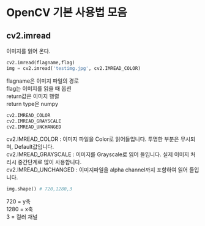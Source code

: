 # OpenCV 기본 사용법 모음

## cv2.imread
이미지를 읽어 온다.
```python
cv2.imread(flagname,flag)
img = cv2.imread('testimg.jpg', cv2.IMREAD_COLOR)
```
flagname은 이미지 파일의 경로</br>
flag는 이미지를 읽을 때 옵션</br>
return값은 이미지 행렬</br>
return type은 numpy</br>

```python
cv2.IMREAD_COLOR
cv2.IMREAD_GRAYSCALE
cv2.IMREAD_UNCHANGED
```
cv2.IMREAD_COLOR : 이미지 파일을 Color로 읽어들입니다. 투명한 부분은 무시되며, Default값입니다. </br>
cv2.IMREAD_GRAYSCALE : 이미지를 Grayscale로 읽어 들입니다. 실제 이미지 처리시 중간단계로 많이 사용합니다. </br>
cv2.IMREAD_UNCHANGED : 이미지파일을 alpha channel까지 포함하여 읽어 들입니다.</br>

```python
img.shape() # 720,1280,3
```
720 = y축</br>
1280 = x축</br>
3 = 컬러 채널</br>
